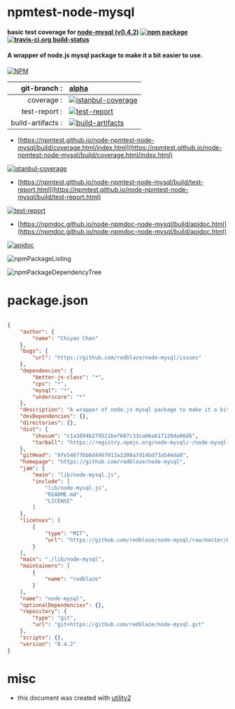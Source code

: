 # npmtest-node-mysql

#### basic test coverage for  [node-mysql (v0.4.2)](https://github.com/redblaze/node-mysql)  [![npm package](https://img.shields.io/npm/v/npmtest-node-mysql.svg?style=flat-square)](https://www.npmjs.org/package/npmtest-node-mysql) [![travis-ci.org build-status](https://api.travis-ci.org/npmtest/node-npmtest-node-mysql.svg)](https://travis-ci.org/npmtest/node-npmtest-node-mysql)

#### A wrapper of node.js mysql package to make it a bit easier to use.

[![NPM](https://nodei.co/npm/node-mysql.png?downloads=true&downloadRank=true&stars=true)](https://www.npmjs.com/package/node-mysql)

| git-branch : | [alpha](https://github.com/npmtest/node-npmtest-node-mysql/tree/alpha)|
|--:|:--|
| coverage : | [![istanbul-coverage](https://npmtest.github.io/node-npmtest-node-mysql/build/coverage.badge.svg)](https://npmtest.github.io/node-npmtest-node-mysql/build/coverage.html/index.html)|
| test-report : | [![test-report](https://npmtest.github.io/node-npmtest-node-mysql/build/test-report.badge.svg)](https://npmtest.github.io/node-npmtest-node-mysql/build/test-report.html)|
| build-artifacts : | [![build-artifacts](https://npmtest.github.io/node-npmtest-node-mysql/glyphicons_144_folder_open.png)](https://github.com/npmtest/node-npmtest-node-mysql/tree/gh-pages/build)|

- [https://npmtest.github.io/node-npmtest-node-mysql/build/coverage.html/index.html](https://npmtest.github.io/node-npmtest-node-mysql/build/coverage.html/index.html)

[![istanbul-coverage](https://npmtest.github.io/node-npmtest-node-mysql/build/screenCapture.buildCi.browser.%252Ftmp%252Fbuild%252Fcoverage.lib.html.png)](https://npmtest.github.io/node-npmtest-node-mysql/build/coverage.html/index.html)

- [https://npmtest.github.io/node-npmtest-node-mysql/build/test-report.html](https://npmtest.github.io/node-npmtest-node-mysql/build/test-report.html)

[![test-report](https://npmtest.github.io/node-npmtest-node-mysql/build/screenCapture.buildCi.browser.%252Ftmp%252Fbuild%252Ftest-report.html.png)](https://npmtest.github.io/node-npmtest-node-mysql/build/test-report.html)

- [https://npmdoc.github.io/node-npmdoc-node-mysql/build/apidoc.html](https://npmdoc.github.io/node-npmdoc-node-mysql/build/apidoc.html)

[![apidoc](https://npmdoc.github.io/node-npmdoc-node-mysql/build/screenCapture.buildCi.browser.%252Ftmp%252Fbuild%252Fapidoc.html.png)](https://npmdoc.github.io/node-npmdoc-node-mysql/build/apidoc.html)

![npmPackageListing](https://npmtest.github.io/node-npmtest-node-mysql/build/screenCapture.npmPackageListing.svg)

![npmPackageDependencyTree](https://npmtest.github.io/node-npmtest-node-mysql/build/screenCapture.npmPackageDependencyTree.svg)



# package.json

```json

{
    "author": {
        "name": "Chiyan Chen"
    },
    "bugs": {
        "url": "https://github.com/redblaze/node-mysql/issues"
    },
    "dependencies": {
        "better-js-class": "*",
        "cps": "*",
        "mysql": "*",
        "underscore": "*"
    },
    "description": "A wrapper of node.js mysql package to make it a bit easier to use.",
    "devDependencies": {},
    "directories": {},
    "dist": {
        "shasum": "c1a3094b279521bef667c33ca06a617120da06d6",
        "tarball": "https://registry.npmjs.org/node-mysql/-/node-mysql-0.4.2.tgz"
    },
    "gitHead": "9fe54677bb6d4467013a2208a7d14bd73a544da8",
    "homepage": "https://github.com/redblaze/node-mysql",
    "jam": {
        "main": "lib/node-mysql.js",
        "include": [
            "lib/node-mysql.js",
            "README.md",
            "LICENSE"
        ]
    },
    "licenses": [
        {
            "type": "MIT",
            "url": "https://github.com/redblaze/node-mysql/raw/master/LICENSE"
        }
    ],
    "main": "./lib/node-mysql",
    "maintainers": [
        {
            "name": "redblaze"
        }
    ],
    "name": "node-mysql",
    "optionalDependencies": {},
    "repository": {
        "type": "git",
        "url": "git+https://github.com/redblaze/node-mysql.git"
    },
    "scripts": {},
    "version": "0.4.2"
}
```



# misc
- this document was created with [utility2](https://github.com/kaizhu256/node-utility2)
